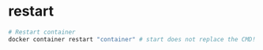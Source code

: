 # restart

```sh
# Restart container
docker container restart "container" # start does not replace the CMD!
```
